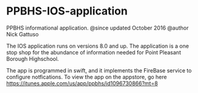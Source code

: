 # PPBHS-IOS-application
PPBHS informational application.
@since updated October 2016
@author Nick Gattuso


The IOS application runs on versions 8.0 and up. The application is a one stop shop for the abundance of information needed for
Point Pleasant Borough Highschool. 

The app is programmed in swift, and it implements the FireBase service to configure notfications.
To view the app on the appstore, go here https://itunes.apple.com/us/app/ppbhs/id1096730866?mt=8
